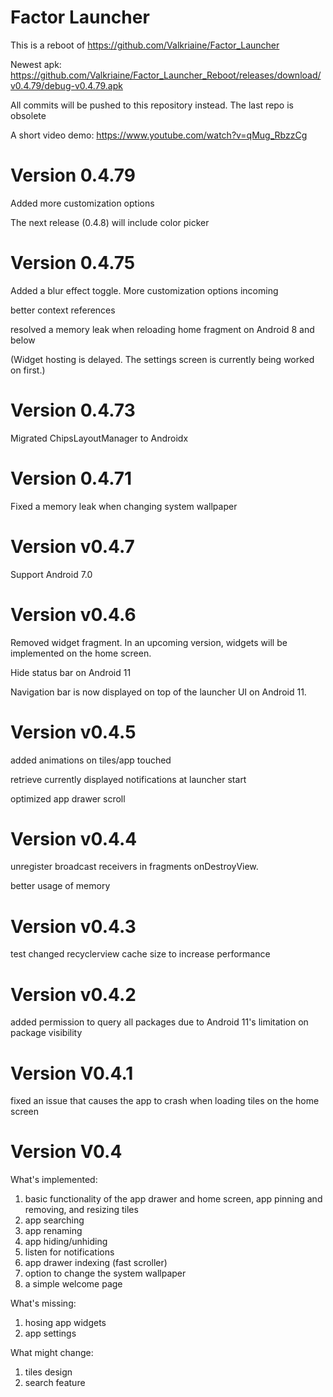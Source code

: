 # Factor Launcher

This is a reboot of https://github.com/Valkriaine/Factor_Launcher

Newest apk: https://github.com/Valkriaine/Factor_Launcher_Reboot/releases/download/v0.4.79/debug-v0.4.79.apk

All commits will be pushed to this repository instead. The last repo is obsolete

A short video demo: https://www.youtube.com/watch?v=qMug_RbzzCg

# Version 0.4.79
Added more customization options

The next release (0.4.8) will include color picker

# Version 0.4.75
Added a blur effect toggle. More customization options incoming

better context references

resolved a memory leak when reloading home fragment on Android 8 and below

(Widget hosting is delayed. The settings screen is currently being worked on first.)

# Version 0.4.73
Migrated ChipsLayoutManager to Androidx

# Version 0.4.71

Fixed a memory leak when changing system wallpaper

# Version v0.4.7

Support Android 7.0

# Version v0.4.6

Removed widget fragment. In an upcoming version, widgets will be implemented on the home screen.

Hide status bar on Android 11

Navigation bar is now displayed on top of the launcher UI on Android 11.

# Version v0.4.5
added animations on tiles/app touched

retrieve currently displayed notifications at launcher start

optimized app drawer scroll

# Version v0.4.4
unregister broadcast receivers in fragments onDestroyView.

better usage of memory

# Version v0.4.3
test changed recyclerview cache size to increase performance

# Version v0.4.2 
added permission to query all packages due to Android 11's limitation on package visibility

# Version V0.4.1
fixed an issue that causes the app to crash when loading tiles on the home screen

# Version V0.4
What's implemented:
1. basic functionality of the app drawer and home screen, app pinning and removing, and resizing tiles
2. app searching
3. app renaming
4. app hiding/unhiding
5. listen for notifications
6. app drawer indexing (fast scroller)
7. option to change the system wallpaper
8. a simple welcome page

What's missing:
1. hosing app widgets
2. app settings

What might change:
1. tiles design
2. search feature



